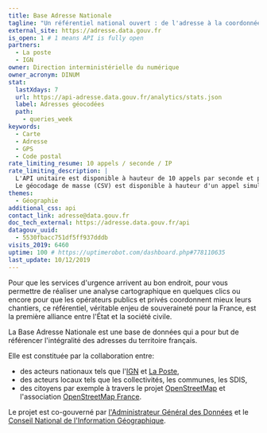 ```yaml
---
title: Base Adresse Nationale
tagline: "Un référentiel national ouvert : de l'adresse à la coordonnée géographique"
external_site: https://adresse.data.gouv.fr
is_open: 1 # 1 means API is fully open
partners:
  - La poste
  - IGN
owner: Direction interministérielle du numérique
owner_acronym: DINUM
stat:
  lastXdays: 7
  url: https://api-adresse.data.gouv.fr/analytics/stats.json
  label: Adresses géocodées
  path:
    - queries_week
keywords:
  - Carte
  - Adresse
  - GPS
  - Code postal
rate_limiting_resume: 10 appels / seconde / IP
rate_limiting_description: |
  L'API unitaire est disponible à hauteur de 10 appels par seconde et par adresse IP.
  Le géocodage de masse (CSV) est disponible à hauteur d'un appel simultané par adresse IP.
themes:
  - Géographie
additional_css: api
contact_link: adresse@data.gouv.fr
doc_tech_external: https://adresse.data.gouv.fr/api
datagouv_uuid:
  - 5530fbacc751df5ff937dddb
visits_2019: 6460
uptime: 100 # https://uptimerobot.com/dashboard.php#778110635
last_update: 10/12/2019
---
```


Pour que les services d'urgence arrivent au bon endroit, pour vous permettre de réaliser une analyse cartographique en quelques clics ou encore pour que les opérateurs publics et privés coordonnent mieux leurs chantiers, ce référentiel, véritable enjeu de souveraineté pour la France, est la première alliance entre l'État et la société civile.

La Base Adresse Nationale est une base de données qui a pour but de référencer l'intégralité des adresses du territoire français.

Elle est constituée par la collaboration entre:

- des acteurs nationaux tels que l'[IGN](http://ign.fr/) et [La Poste](http://legroupe.laposte.fr/),
- des acteurs locaux tels que les collectivités, les communes, les SDIS,
- des citoyens par exemple à travers le projet [OpenStreetMap](http://osm.org) et l'association [OpenStreetMap France](http://openstreetmap.fr/).

Le projet est co-gouverné par [l'Administrateur Général des Données](http://www.modernisation.gouv.fr/laction-publique-se-transforme/en-ouvrant-les-donnees-publiques/administrateur-general-des-donnees-chief-data-officer-interview-henri-verdier) et le [Conseil National de l'Information Géographique](http://cnig.gouv.fr).
